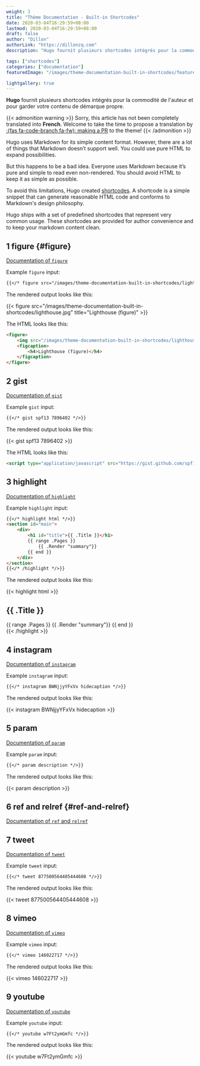 ```yaml
---
weight: 3
title: "Thème Documentation - Built-in Shortcodes"
date: 2020-03-04T16:29:59+08:00
lastmod: 2020-03-04T16:29:59+08:00
draft: false
author: "Dillon"
authorLink: "https://dillonzq.com"
description: "Hugo fournit plusieurs shortcodes intégrés pour la commodité de l'auteur et pour garder votre contenu de démarque propre."

tags: ["shortcodes"]
categories: ["documentation"]
featuredImage: "/images/theme-documentation-built-in-shortcodes/featured-image.png"

lightgallery: true
---
```


**Hugo** fournit plusieurs shortcodes intégrés pour la commodité de l'auteur et pour garder votre contenu de démarque propre.

<!--more-->

{{< admonition warning >}}
Sorry, this article has not been completely translated into **French**.
Welcome to take the time to propose a translation by [:(fas fa-code-branch fa-fw): making a PR](https://github.com/dillonzq/LoveIt/pulls) to the theme!
{{< /admonition >}}

Hugo uses Markdown for its simple content format. However, there are a lot of things that Markdown doesn’t support well. You could use pure HTML to expand possibilities.

But this happens to be a bad idea. Everyone uses Markdown because it’s pure and simple to read even non-rendered. You should avoid HTML to keep it as simple as possible.

To avoid this limitations, Hugo created [shortcodes](https://gohugo.io/extras/shortcodes/).
A shortcode is a simple snippet that can generate reasonable HTML code and conforms to Markdown's design philosophy.

Hugo ships with a set of predefined shortcodes that represent very common usage. These shortcodes are provided for author convenience and to keep your markdown content clean.

## 1 figure {#figure}

[Documentation of `figure`](https://gohugo.io/content-management/shortcodes#figure)

Example `figure` input:

```markdown
{{</* figure src="/images/theme-documentation-built-in-shortcodes/lighthouse.jpg" title="Lighthouse (figure)" */>}}
```

The rendered output looks like this:

{{< figure src="/images/theme-documentation-built-in-shortcodes/lighthouse.jpg" title="Lighthouse (figure)" >}}

The HTML looks like this:

```html
<figure>
    <img src="/images/theme-documentation-built-in-shortcodes/lighthouse.jpg"/>
    <figcaption>
        <h4>Lighthouse (figure)</h4>
    </figcaption>
</figure>
```

## 2 gist

[Documentation of `gist`](https://gohugo.io/content-management/shortcodes#gist)

Example `gist` input:

```markdown
{{</* gist spf13 7896402 */>}}
```

The rendered output looks like this:

{{< gist spf13 7896402 >}}

The HTML looks like this:

```html
<script type="application/javascript" src="https://gist.github.com/spf13/7896402.js"></script>
```

## 3 highlight

[Documentation of `highlight`](https://gohugo.io/content-management/shortcodes#instagram)

Example `highlight` input:

```markdown
{{</* highlight html */>}}
<section id="main">
    <div>
        <h1 id="title">{{ .Title }}</h1>
        {{ range .Pages }}
            {{ .Render "summary"}}
        {{ end }}
    </div>
</section>
{{</* /highlight */>}}
```

The rendered output looks like this:

{{< highlight html >}}
<section id="main">
    <div>
        <h1 id="title">{{ .Title }}</h1>
        {{ range .Pages }}
            {{ .Render "summary"}}
        {{ end }}
    </div>
</section>
{{< /highlight >}}

## 4 instagram

[Documentation of `instagram`](https://gohugo.io/content-management/shortcodes#instagram)

Example `instagram` input:

```markdown
{{</* instagram BWNjjyYFxVx hidecaption */>}}
```

The rendered output looks like this:

{{< instagram BWNjjyYFxVx hidecaption >}}

## 5 param

[Documentation of `param`](https://gohugo.io/content-management/shortcodes#param)

Example `param` input:

```markdown
{{</* param description */>}}
```

The rendered output looks like this:

{{< param description >}}

## 6 ref and relref {#ref-and-relref}

[Documentation of `ref` and `relref`](https://gohugo.io/content-management/shortcodes#ref-and-relref)

## 7 tweet

[Documentation of `tweet`](https://gohugo.io/content-management/shortcodes#tweet)

Example `tweet` input:

```markdown
{{</* tweet 877500564405444608 */>}}
```

The rendered output looks like this:

{{< tweet 877500564405444608 >}}

## 8 vimeo

[Documentation of `vimeo`](https://gohugo.io/content-management/shortcodes#vimeo)

Example `vimeo` input:

```markdown
{{</* vimeo 146022717 */>}}
```

The rendered output looks like this:

{{< vimeo 146022717 >}}

## 9 youtube

[Documentation of `youtube`](https://gohugo.io/content-management/shortcodes#youtube)

Example `youtube` input:

```markdown
{{</* youtube w7Ft2ymGmfc */>}}
```

The rendered output looks like this:

{{< youtube w7Ft2ymGmfc >}}
